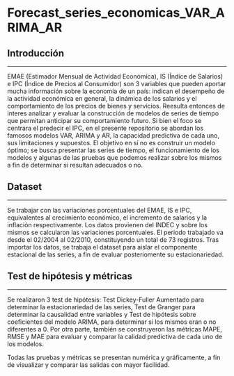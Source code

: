 # Forecast_series_economicas_VAR_ARIMA_AR
## **Introducción**
---
EMAE (Estimador Mensual de Actividad Económica), IS (Índice de Salarios) e IPC (Índice de Precios al Consumidor) son 3 variables que pueden aportar mucha información sobre la economía de un país: indican el desempeño de la actividad económica en general, la dinámica de los salarios y el comportamiento de los precios de bienes y servicios. Reesulta entonces de interes analizar y evaluar la construcción de modelos de series de tiempo que permitan anticipar su comportamiento futuro. Si bien el foco se centrara el predecir el IPC, en el presente repositorio se abordan los famosos modelos VAR, ARIMA y AR, la capacidad predictiva de cada uno, sus limitaciones y supuestos. El objetivo en sí no es construir un modelo óptimo; se busca presentar las series de tiempo, el funcionamiento de los modelos y algunas de las pruebas que podemos realizar sobre los mismos a fin de determinar si resultan adecuados o no.

## **Dataset**
---
Se trabajar con las variaciones porcentuales del EMAE, IS e IPC, equivalentes al crecimiento económico, el incremento de salarios y la inflación respectivamente. Los datos provienen del INDEC y sobre los mismos se calcularon las variaciones porcentuales. El periodo trabajado va desde el 02/2004 al 02/2010, constituyendo un total de 73 registros. Tras importar los datos, se trabaja el dataset para aislar el componente estacional de las series, a fin de evaluar posteriomente su estacionariedad.

## **Test de hipótesis y métricas**
---

Se realizaron 3 test de hipótesis: Test Dickey-Fuller Aumentado para determinar la estacionariedad de las series, Test de Granger para determinar la causalidad entre variables y Test de hipótesis sobre coeficientes del modelo ARIMA, para determinar si los mismos eran o no diferentes a 0. Por otra parte, también se construyeron las métricas MAPE, RMSE y MAE para evaluar y comparar la calidad predictiva de cada uno de los modelos. 

Todas las pruebas y métricas se presentan numérica y gráficamente, a fin de visualizar y comparar las salidas con mayor facilidad.


